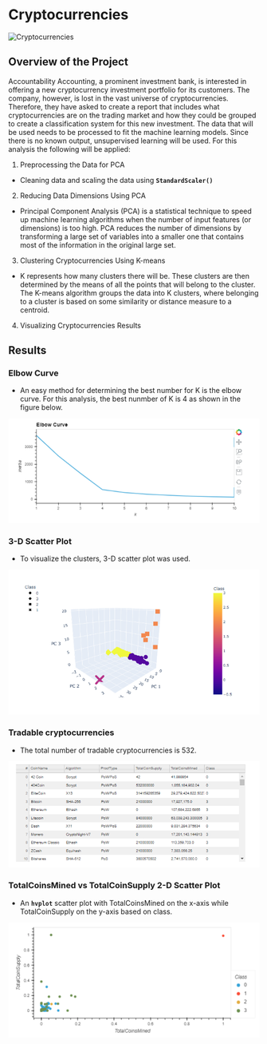 # Cryptocurrencies
![Cryptocurrencies](https://www.technewsworld.com/wp-content/uploads/sites/3/2022/02/bitcoin.jpg)

## Overview of the Project
Accountability Accounting, a prominent investment bank, is interested in offering a new cryptocurrency investment portfolio for its customers. The company, however, is lost in the vast universe of cryptocurrencies. Therefore, they have asked to create a report that includes what cryptocurrencies are on the trading market and how they could be grouped to create a classification system for this new investment. The data that will be used needs to be processed to fit the machine learning models. Since there is no known output, unsupervised learning will be used. For this analysis the following will be applied:
1.  Preprocessing the Data for PCA

- Cleaning data and scaling the data using **`StandardScaler()`**

2.  Reducing Data Dimensions Using PCA
- Principal Component Analysis (PCA) is a statistical technique to speed up machine learning algorithms when the number of input features (or dimensions) is too high. PCA reduces the number of dimensions by transforming a large set of variables into a smaller one that contains most of the information in the original large set.

3.  Clustering Cryptocurrencies Using K-means
- K represents how many clusters there will be. These clusters are then determined by the means of all the points that will belong to the cluster. The K-means algorithm groups the data into K clusters, where belonging to a cluster is based on some similarity or distance measure to a centroid. 
4. Visualizing Cryptocurrencies Results

## Results

### Elbow Curve
- An easy method for determining the best number for K is the elbow curve. For this analysis, the best nunmber of K is 4 as shown in the figure below.

![Elbow Curve](https://github.com/kntln/Cryptocurrencies/blob/main/Figures/Elbow_Curve.png)

### 3-D Scatter Plot
- To visualize the clusters, 3-D scatter plot was used.

![3D Scatter Plot](https://github.com/kntln/Cryptocurrencies/blob/main/Figures/3D_PCA.png)

### Tradable cryptocurrencies

- The total number of tradable cryptocurrencies is 532. 

![Tradable cryptocurrencies](https://github.com/kntln/Cryptocurrencies/blob/main/Figures/Crypto_Table.png)

### TotalCoinsMined vs TotalCoinSupply 2-D Scatter Plot

- An **`hvplot`** scatter plot with TotalCoinsMined on the x-axis while TotalCoinSupply on the y-axis based on class.

![2-D Scatter Plot](https://github.com/kntln/Cryptocurrencies/blob/main/Figures/2D_Scatter_Plot.png)
